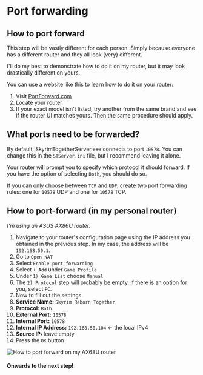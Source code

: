 # Port forwarding

## How to port forward

This step will be vastly different for each person. Simply because everyone has a different router and they all look (very) different.

I'll do my best to demonstrate how to do it on my router, but it may look drastically different on yours.

You can use a website like this to learn how to do it on your router:

1. Visit [PortForward.com](https://portforward.com/router.htm#1)
2. Locate your router
3. If your exact model isn't listed, try another from the same brand and see if the router UI matches yours. Then the same procedure should apply.

## What ports need to be forwarded?

By default, SkyrimTogetherServer.exe connects to port `10578`. You can change this in the `STServer.ini` file, but I recommend leaving it alone.

Your router will prompt you to specify which protocol it should forward. If you have the option of selecting `Both`, you should do so.

If you can only choose between `TCP` and `UDP`, create two port forwarding rules: one for `10578` UDP and one for `10578` TCP.

## How to port-forward (in my personal router)

_I'm using an ASUS AX86U router._

1. Navigate to your router's configuration page using the IP address you obtained in the previous step. In my case, the address will be `192.168.50.1`.
2. Go to `Open NAT`
3. Select `Enable port forwarding`
4. Select `+ Add` under `Game Profile`
5. Under `1) Game List` choose `Manual`
6. The `2) Protocol` step will probably be empty. If there is an option for you, select `PC`.
7. Now to fill out the settings.
8. **Service Name:** `Skyrim Reborn Together`
9. **Protocol:** `Both`
10. **External Port:** `10578`
11. **Internal Port:** `10578`
12. **Internal IP Address:** `192.168.50.104` <- the local IPv4
13. **Source IP:** leave empty
14. Press the `OK` button

![How to port forward on my AX68U router](https://sxcu.net/5BDuK3yHR.gif)

#### Onwards to the next step!
